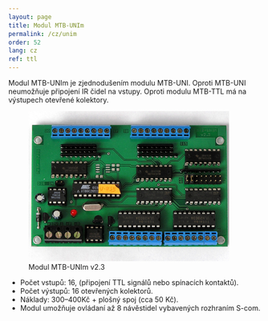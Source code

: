 ```yaml
---
layout: page
title: Modul MTB-UNIm
permalink: /cz/unim
order: 52
lang: cz
ref: ttl
---
```


Modul MTB-UNIm je zjednodušením modulu MTB-UNI. Oproti MTB-UNI neumožňuje
připojení IR čidel na vstupy. Oproti modulu MTB-TTL má na výstupech otevřené
kolektory.

<figure>
<img src="/assets/img/mtbunim23_foto.jpg" alt="Modul MTB-UNIm v2.3" style="max-width: 400px" />
<figcaption>Modul MTB-UNIm v2.3</figcaption>
</figure>

 * Počet vstupů: 16, (připojení TTL signálů nebo spínacích kontaktů).
 * Počet výstupů: 16 otevřených kolektorů.
 * Náklady: 300–400Kč + plošný spoj (cca 50 Kč).
 * Modul umožňuje ovládaní až 8 návěstidel vybavených rozhraním S-com.
